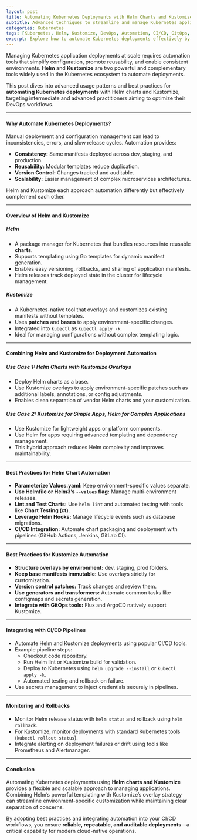 ```yaml
---
layout: post
title: Automating Kubernetes Deployments with Helm Charts and Kustomize
subtitle: Advanced techniques to streamline and manage Kubernetes application deployments using Helm and Kustomize
categories: Kubernetes
tags: [Kubernetes, Helm, Kustomize, DevOps, Automation, CI/CD, GitOps, Infrastructure as Code]
excerpt: Explore how to automate Kubernetes deployments effectively by leveraging Helm charts and Kustomize for scalable, maintainable, and flexible application management.
---
```

Managing Kubernetes application deployments at scale requires automation tools that simplify configuration, promote reusability, and enable consistent environments. **Helm** and **Kustomize** are two powerful and complementary tools widely used in the Kubernetes ecosystem to automate deployments.

This post dives into advanced usage patterns and best practices for **automating Kubernetes deployments** with Helm charts and Kustomize, targeting intermediate and advanced practitioners aiming to optimize their DevOps workflows.

---

#### Why Automate Kubernetes Deployments?

Manual deployment and configuration management can lead to inconsistencies, errors, and slow release cycles. Automation provides:

- **Consistency:** Same manifests deployed across dev, staging, and production.
- **Reusability:** Modular templates reduce duplication.
- **Version Control:** Changes tracked and auditable.
- **Scalability:** Easier management of complex microservices architectures.

Helm and Kustomize each approach automation differently but effectively complement each other.

---

#### Overview of Helm and Kustomize

##### Helm

- A package manager for Kubernetes that bundles resources into reusable **charts**.
- Supports templating using Go templates for dynamic manifest generation.
- Enables easy versioning, rollbacks, and sharing of application manifests.
- Helm releases track deployed state in the cluster for lifecycle management.

##### Kustomize

- A Kubernetes-native tool that overlays and customizes existing manifests without templates.
- Uses **patches** and **bases** to apply environment-specific changes.
- Integrated into `kubectl` as `kubectl apply -k`.
- Ideal for managing configurations without complex templating logic.

---

#### Combining Helm and Kustomize for Deployment Automation

##### Use Case 1: Helm Charts with Kustomize Overlays

- Deploy Helm charts as a base.
- Use Kustomize overlays to apply environment-specific patches such as additional labels, annotations, or config adjustments.
- Enables clean separation of vendor Helm charts and your customization.

##### Use Case 2: Kustomize for Simple Apps, Helm for Complex Applications

- Use Kustomize for lightweight apps or platform components.
- Use Helm for apps requiring advanced templating and dependency management.
- This hybrid approach reduces Helm complexity and improves maintainability.

---

#### Best Practices for Helm Chart Automation

- **Parameterize Values.yaml:** Keep environment-specific values separate.
- **Use Helmfile or Helm3’s `--values` flag:** Manage multi-environment releases.
- **Lint and Test Charts:** Use `helm lint` and automated testing with tools like **Chart Testing (ct)**.
- **Leverage Helm Hooks:** Manage lifecycle events such as database migrations.
- **CI/CD Integration:** Automate chart packaging and deployment with pipelines (GitHub Actions, Jenkins, GitLab CI).

---

#### Best Practices for Kustomize Automation

- **Structure overlays by environment:** dev, staging, prod folders.
- **Keep base manifests immutable:** Use overlays strictly for customization.
- **Version control patches:** Track changes and review them.
- **Use generators and transformers:** Automate common tasks like configmaps and secrets generation.
- **Integrate with GitOps tools:** Flux and ArgoCD natively support Kustomize.

---

#### Integrating with CI/CD Pipelines

- Automate Helm and Kustomize deployments using popular CI/CD tools.
- Example pipeline steps:
  - Checkout code repository.
  - Run Helm lint or Kustomize build for validation.
  - Deploy to Kubernetes using `helm upgrade --install` or `kubectl apply -k`.
  - Automated testing and rollback on failure.
- Use secrets management to inject credentials securely in pipelines.

---

#### Monitoring and Rollbacks

- Monitor Helm release status with `helm status` and rollback using `helm rollback`.
- For Kustomize, monitor deployments with standard Kubernetes tools (`kubectl rollout status`).
- Integrate alerting on deployment failures or drift using tools like Prometheus and Alertmanager.

---

#### Conclusion

Automating Kubernetes deployments using **Helm charts and Kustomize** provides a flexible and scalable approach to managing applications. Combining Helm’s powerful templating with Kustomize’s overlay strategy can streamline environment-specific customization while maintaining clear separation of concerns.

By adopting best practices and integrating automation into your CI/CD workflows, you ensure **reliable, repeatable, and auditable deployments**—a critical capability for modern cloud-native operations.

